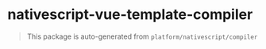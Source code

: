 # nativescript-vue-template-compiler

> This package is auto-generated from `platform/nativescript/compiler`